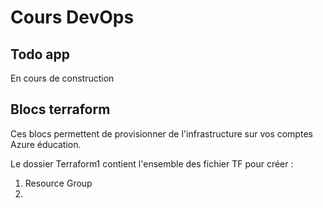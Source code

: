 # Cours DevOps

## Todo app

En cours de construction

## Blocs terraform

Ces blocs permettent de provisionner de l'infrastructure sur vos comptes Azure éducation.

Le dossier Terraform1 contient l'ensemble des fichier TF pour créer :
1. Resource Group
2. 